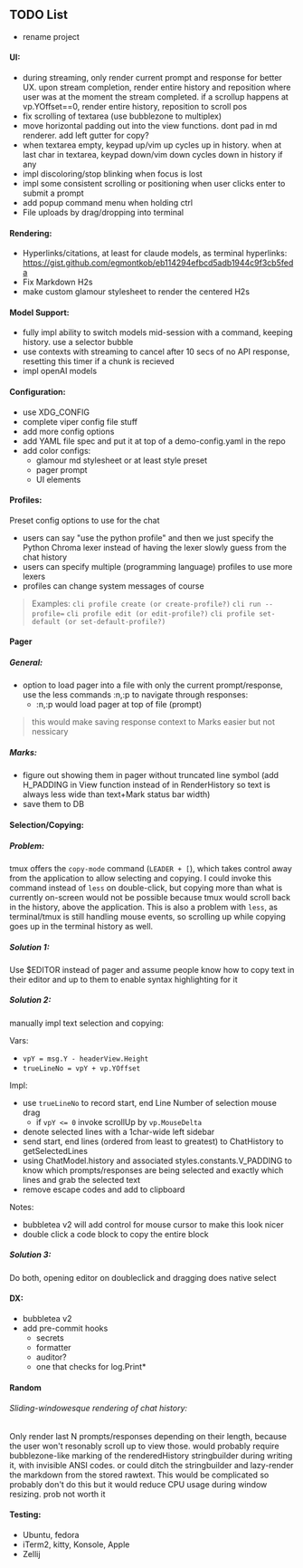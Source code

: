 ## TODO List
- rename project

#### UI:
- during streaming, only render current prompt and response for better UX. upon stream completion, render entire history and reposition where user was at the moment the stream completed. if a scrollup happens at vp.YOffset==0, render entire history, reposition to scroll pos
- fix scrolling of textarea (use bubblezone to multiplex)
- move horizontal padding out into the view functions. dont pad in md renderer. add left gutter for copy?
- when textarea empty, keypad up/vim up cycles up in history. when at last char in textarea, keypad down/vim down cycles down in history if any
- impl discoloring/stop blinking when focus is lost
- impl some consistent scrolling or positioning when user clicks enter to submit a prompt
- add popup command menu when holding ctrl
- File uploads by drag/dropping into terminal

#### Rendering:
- Hyperlinks/citations, at least for claude models, as terminal hyperlinks: https://gist.github.com/egmontkob/eb114294efbcd5adb1944c9f3cb5feda
- Fix Markdown H2s
- make custom glamour stylesheet to render the centered H2s

#### Model Support:
- fully impl ability to switch models mid-session with a command, keeping history. use a selector bubble
- use contexts with streaming to cancel after 10 secs of no API response, resetting this timer if a chunk is recieved
- impl openAI models

#### Configuration:
- use XDG_CONFIG
- complete viper config file stuff
- add more config options
- add YAML file spec and put it at top of a demo-config.yaml in the repo
- add color configs:
  - glamour md stylesheet or at least style preset
  - pager prompt
  - UI elements

#### Profiles:
Preset config options to use for the chat
- users can say "use the python profile" and then we just specify the Python Chroma lexer instead of having the lexer slowly guess from the chat history
- users can specify multiple (programming language) profiles to use more lexers
- profiles can change system messages of course
> Examples: `cli profile create (or create-profile?)` `cli run --profile=` `cli profile edit (or edit-profile?)` `cli profile set-default (or set-default-profile?)`

#### Pager
##### General:
- option to load pager into a file with only the current prompt/response, use the less commands :n,:p to navigate through responses:
  - :n,:p would load pager at top of file (prompt)
> this would make saving response context to Marks easier but not nessicary

##### Marks:
- figure out showing them in pager without truncated line symbol (add H_PADDING in View function instead of in RenderHistory so text is always less wide than text+Mark status bar width)
- save them to DB


#### Selection/Copying:
##### Problem:
tmux offers the `copy-mode` command (`LEADER + [`), which takes control away from the application to allow selecting and copying. I could invoke this command instead of `less` on double-click, but copying more than what is currently on-screen would not be possible because tmux would scroll back in the history, above the application. This is also a problem with `less`, as terminal/tmux is still handling mouse events, so scrolling up while copying goes up in the terminal history as well.

##### Solution 1:
Use $EDITOR instead of pager and assume people know how to copy text in their editor and up to them to enable syntax highlighting for it
##### Solution 2:
manually impl text selection and copying:

Vars:
- `vpY = msg.Y - headerView.Height`
- `trueLineNo = vpY + vp.YOffset`

Impl:
- use `trueLineNo` to record start, end Line Number of selection mouse drag
  - if `vpY <= 0` invoke scrollUp by `vp.MouseDelta`
- denote selected lines with a 1char-wide left sidebar
- send start, end lines (ordered from least to greatest) to ChatHistory to getSelectedLines
- using ChatModel.history and associated styles.constants.V_PADDING to know which prompts/responses are being selected and exactly which lines and grab the selected text
- remove escape codes and add to clipboard

Notes:
- bubbletea v2 will add control for mouse cursor to make this look nicer
- double click a code block to copy the entire block

##### Solution 3:
Do both, opening editor on doubleclick and dragging does native select

#### DX:
- bubbletea v2
- add pre-commit hooks
  - secrets
  - formatter
  - auditor?
  - one that checks for log.Print*

#### Random
###### Sliding-windowesque rendering of chat history:
Only render last N prompts/responses depending on their length, because the user won't resonably scroll up to view those. would probably require bubblezone-like marking of the renderedHistory stringbuilder during writing it, with
invisible ANSI codes. or could ditch the stringbuilder and lazy-render the markdown from the stored rawtext. This would be complicated so probably don't do this but it would reduce CPU usage during window resizing. prob not worth it

#### Testing:
- Ubuntu, fedora
- iTerm2, kitty, Konsole, Apple
- Zellij
